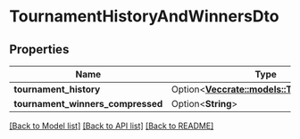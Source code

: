# TournamentHistoryAndWinnersDto

## Properties

Name | Type | Description | Notes
------------ | ------------- | ------------- | -------------
**tournament_history** | Option<[**Vec<crate::models::TournamentDto>**](TournamentDTO.md)> |  | [optional]
**tournament_winners_compressed** | Option<**String**> |  | [optional]

[[Back to Model list]](../README.md#documentation-for-models) [[Back to API list]](../README.md#documentation-for-api-endpoints) [[Back to README]](../README.md)


